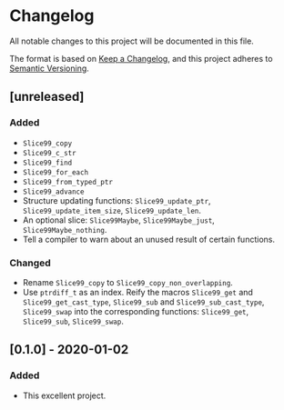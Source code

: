 # Changelog
All notable changes to this project will be documented in this file.

The format is based on [Keep a Changelog](https://keepachangelog.com/en/1.0.0/),
and this project adheres to [Semantic Versioning](https://semver.org/spec/v2.0.0.html).

## [unreleased]

### Added

 - `Slice99_copy`
 - `Slice99_c_str`
 - `Slice99_find`
 - `Slice99_for_each`
 - `Slice99_from_typed_ptr`
 - `Slice99_advance`
 - Structure updating functions: `Slice99_update_ptr`, `Slice99_update_item_size`, `Slice99_update_len`.
 - An optional slice: `Slice99Maybe`, `Slice99Maybe_just`, `Slice99Maybe_nothing`.
 - Tell a compiler to warn about an unused result of certain functions.

### Changed

 - Rename `Slice99_copy` to `Slice99_copy_non_overlapping`.
 - Use `ptrdiff_t` as an index. Reify the macros `Slice99_get` and `Slice99_get_cast_type`, `Slice99_sub` and `Slice99_sub_cast_type`, `Slice99_swap` into the corresponding functions: `Slice99_get`, `Slice99_sub`, `Slice99_swap`.

## [0.1.0] - 2020-01-02

### Added

 - This excellent project.

